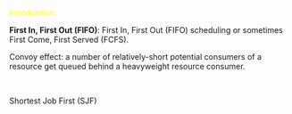 
<span style="color:yellow">Introduction:</span>

**First In, First Out (FIFO)**: 
First In, First Out (FIFO) scheduling or sometimes First Come, First Served (FCFS).

Convoy effect: 
a number of relatively-short potential consumers of a resource get queued behind a heavyweight resource consumer.

<br/>

Shortest Job First (SJF)